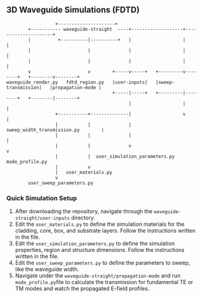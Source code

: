 ## 3D Waveguide Simulations (FDTD)
                                                                                                     
                      +---------------------+                                                        
            +----------- waveguide-straight  ----+-------------------+---------------------+         
            |          +----------|----------+   |                   |                     |         
            |                     |              |                   |                     |         
            |                     |              |                   |                     |         
            v                     v        +-----v-----+   +---------v--------+   +--------v--------+
    waveguide_render.py   fdtd_region.py   |user-inputs|   |sweep-transmission|   |propagation-mode |
                                           +-----|-----+   +---------|--------+   +--------|--------+
                                                 |                   |                     |       
                      +-----------+--------------|                   v                     |       
                      |           |              |      sweep_width_transmission.py        |       
                      |           |              |                                         |       
                      |           |              v                                         v       
                      |           |  user_simulation_parameters.py                  mode_profile.py
                      |           v        
                      |   user_materials.py
                      v             
            user_sweep_parameters.py    

### Quick Simulation Setup

1. After downloading the repository, navigate through the `waveguide-straight/user-inputs` directory.
2. Edit the `user_materials.py` to define the simulation materials for the cladding, core, box, and substrate layers. Follow the instructions written in the file.
3. Edit the `user_simulation_parameters.py` to define the simulation properties, region and structure dimensions. Follow the instructions written in the file.
4. Edit the `user_sweep_parameters.py` to define the parameters to sweep, like the waveguide width.
5. Navigate under the `waveguide-straight/propagation-mode` and run ` mode_profile.py`file to calculate the transmission for fundamental TE or TM modes and watch the propagated E-field profiles.
